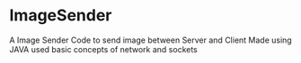 # ImageSender
A Image Sender Code to send image between Server and Client
Made using JAVA
used basic concepts  of network and sockets

